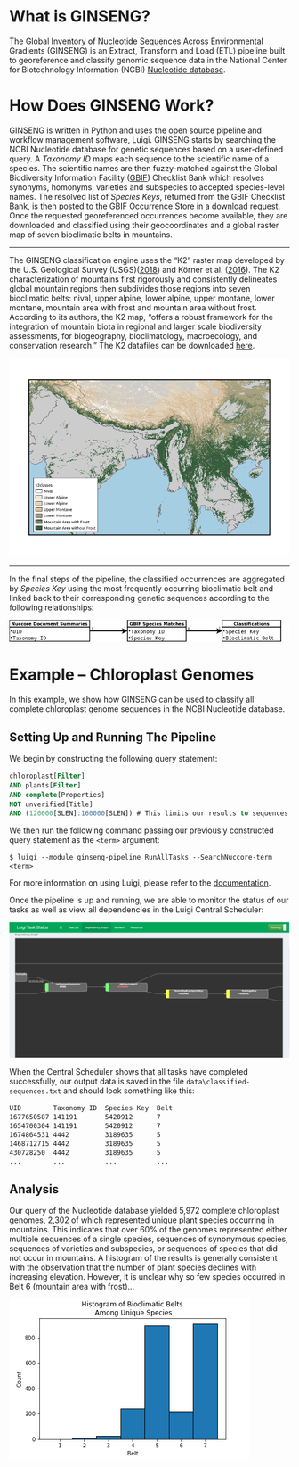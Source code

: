 # What is GINSENG?
The Global Inventory of Nucleotide Sequences Across Environmental Gradients (GINSENG) is an Extract, Transform and Load (ETL) pipeline built to georeference and classify genomic sequence data in the National Center for Biotechnology Information (NCBI) [Nucleotide database][3].

# How Does GINSENG Work?
GINSENG is written in Python and uses the open source pipeline and workflow management software, Luigi. GINSENG starts by searching the NCBI Nucleotide database for genetic sequences based on a user-defined query. A *Taxonomy ID* maps each sequence to the scientific name of a species. The scientific names are then fuzzy-matched against the Global Biodiversity Information Facility ([GBIF][4]) Checklist Bank which resolves synonyms, homonyms, varieties and subspecies to accepted species-level names. The resolved list of *Species Keys*, returned from the GBIF Checklist Bank, is then posted to the GBIF Occurrence Store in a download request. Once the requested georeferenced occurrences become available, they are downloaded and classified using their geocoordinates and a global raster map of seven bioclimatic belts in mountains.

---
The GINSENG classification engine uses the “K2” raster map developed by the U.S. Geological Survey (USGS)([2018][1]) and Körner et al. ([2016][2]). The K2 characterization of mountains first rigorously and consistently delineates global mountain regions then subdivides those regions into seven bioclimatic belts: nival, upper alpine, lower alpine, upper montane, lower montane, mountain area with frost and mountain area without frost. According to its authors, the K2 map, “offers a robust framework for the integration of mountain biota in regional and larger scale biodiversity assessments, for biogeography, bioclimatology, macroecology, and conservation research.” The K2 datafiles can be downloaded [here][5].

![K2 Raster Map](https://github.com/bfeinsilver/ginseng/blob/master/map-large.png)

---

In the final steps of the pipeline, the classified occurrences are aggregated by *Species Key* using the most frequently occurring bioclimatic belt and linked back to their corresponding genetic sequences according to the following relationships:

![Relationship Diagram](https://github.com/bfeinsilver/ginseng/blob/master/relationship-diagram.png)

# Example – Chloroplast Genomes
In this example, we show how GINSENG can be used to classify all complete chloroplast genome sequences in the NCBI Nucleotide
database.
## Setting Up and Running The Pipeline
We begin by constructing the following query statement:
```sql
chloroplast[Filter]
AND plants[Filter]
AND complete[Properties]
NOT unverified[Title]
AND (120000[SLEN]:160000[SLEN]) # This limits our results to sequences between 120-160 Kbp.
```
We then run the following command passing our previously constructed query statement as the `<term>` argument:
```
$ luigi --module ginseng-pipeline RunAllTasks --SearchNuccore-term <term>
```
For more information on using Luigi, please refer to the [documentation][6].

Once the pipeline is up and running, we are able to monitor the status of our tasks as well as view all dependencies in the Luigi Central Scheduler:

![Dependency Graph](https://github.com/bfeinsilver/ginseng/blob/master/dependency-graph-screenshot.PNG)

When the Central Scheduler shows that all tasks have completed successfully, our output data is saved in the file `data\classified-sequences.txt` and should look something like this:

```
UID        Taxonomy ID  Species Key  Belt
1677650587 141191       5420912      7
1654700304 141191       5420912      7
1674864531 4442         3189635      5
1468712715 4442         3189635      5
430728250  4442         3189635      5
...        ...          ...          ...
```

## Analysis
Our query of the Nucleotide database yielded 5,972 complete chloroplast genomes, 2,302 of which represented unique plant species occurring in mountains. This indicates that over 60% of the genomes represented either multiple sequences of a single species, sequences of synonymous species, sequences of varieties and subspecies, or sequences of species that did not occur in mountains. A histogram of the results is generally consistent with the observation that the number of plant species declines with increasing elevation. However, it is unclear why so few species occurred in Belt 6 (mountain area with frost)...

![Histogram](https://github.com/bfeinsilver/ginseng/blob/master/hist.png)

[1]: https://bioone.org/journals/Mountain-Research-and-Development/volume-38/issue-3/MRD-JOURNAL-D-17-00107.1/A-New-High-Resolution-Map-of-World-Mountains-and-an/10.1659/MRD-JOURNAL-D-17-00107.1.full

[2]: https://link.springer.com/article/10.1007/s00035-016-0182-6

[3]: https://www.ncbi.nlm.nih.gov/nucleotide

[4]: https://www.gbif.org

[5]: https://rmgsc.cr.usgs.gov/outgoing/ecosystems/Global

[6]: https://luigi.readthedocs.io/en/stable
